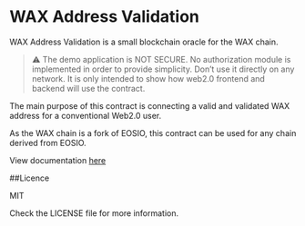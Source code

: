 # WAX Address Validation

WAX Address Validation is a small blockchain oracle for the WAX chain.

> :warning: The demo application is NOT SECURE. No authorization module is implemented in order to provide simplicity. Don’t use it directly on any network. It is only intended to show how web2.0 frontend and backend will use the contract.

The main purpose of this contract is connecting a valid and validated WAX address for a conventional Web2.0 user.

As the WAX chain is a fork of EOSIO, this contract can be used for any chain derived from EOSIO.

View documentation [here](https://docs.dcba.io/wax-address-validation)

##Licence

MIT

Check the LICENSE file for more information.
